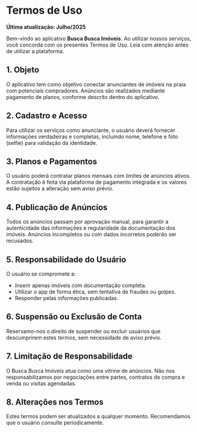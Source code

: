 # Termos de Uso

**Última atualização: Julho/2025**

Bem-vindo ao aplicativo **Busca Busca Imóveis**. Ao utilizar nossos serviços, você concorda com os presentes Termos de Uso. Leia com atenção antes de utilizar a plataforma.

## 1. Objeto
O aplicativo tem como objetivo conectar anunciantes de imóveis na praia com potenciais compradores. Anúncios são realizados mediante pagamento de planos, conforme descrito dentro do aplicativo.

## 2. Cadastro e Acesso
Para utilizar os serviços como anunciante, o usuário deverá fornecer informações verdadeiras e completas, incluindo nome, telefone e foto (selfie) para validação da identidade.

## 3. Planos e Pagamentos
O usuário poderá contratar planos mensais com limites de anúncios ativos. A contratação é feita via plataforma de pagamento integrada e os valores estão sujeitos a alteração sem aviso prévio.

## 4. Publicação de Anúncios
Todos os anúncios passam por aprovação manual, para garantir a autenticidade das informações e regularidade da documentação dos imóveis. Anúncios incompletos ou com dados incorretos poderão ser recusados.

## 5. Responsabilidade do Usuário
O usuário se compromete a:
- Inserir apenas imóveis com documentação completa.
- Utilizar o app de forma ética, sem tentativa de fraudes ou golpes.
- Responder pelas informações publicadas.

## 6. Suspensão ou Exclusão de Conta
Reservamo-nos o direito de suspender ou excluir usuários que descumprirem estes termos, sem necessidade de aviso prévio.

## 7. Limitação de Responsabilidade
O Busca Busca Imóveis atua como uma vitrine de anúncios. Não nos responsabilizamos por negociações entre partes, contratos de compra e venda ou visitas agendadas.

## 8. Alterações nos Termos
Estes termos podem ser atualizados a qualquer momento. Recomendamos que o usuário consulte periodicamente. 